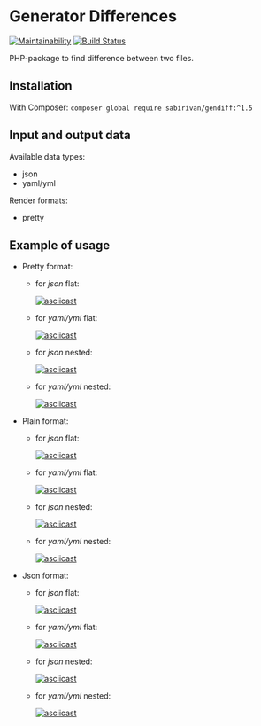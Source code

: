 # Generator Differences  

[![Maintainability](https://api.codeclimate.com/v1/badges/fa4710ee77154016f472/maintainability)](https://codeclimate.com/github/SabirIvaN/php-project-lvl2/maintainability)
[![Build Status](https://travis-ci.org/SabirIvaN/php-project-lvl2.svg?branch=master)](https://travis-ci.org/SabirIvaN/php-project-lvl2)

PHP-package to find difference between two files.

## Installation

With Composer:
`composer global require sabirivan/gendiff:^1.5`

## Input and output data

Available data types:
- json
- yaml/yml

Render formats:
- pretty

## Example of usage

- Pretty format:

    - for *json* flat:

        [![asciicast](https://asciinema.org/a/grgfHTXh8ILkxkTNcGj2znPxS.svg)](https://asciinema.org/a/grgfHTXh8ILkxkTNcGj2znPxS)

    - for *yaml/yml* flat:

        [![asciicast](https://asciinema.org/a/uKmlMvOBlFSrXa8vjSBeML6sI.svg)](https://asciinema.org/a/uKmlMvOBlFSrXa8vjSBeML6sI)

    - for *json* nested:

        [![asciicast](https://asciinema.org/a/umKWXQFcYrHpcWk7GfjOkruxs.svg)](https://asciinema.org/a/umKWXQFcYrHpcWk7GfjOkruxs)

    - for *yaml/yml* nested:

        [![asciicast](https://asciinema.org/a/V1KN8cqksH36y3Cvk5z1AeLcs.svg)](https://asciinema.org/a/V1KN8cqksH36y3Cvk5z1AeLcs)

- Plain format:

    - for *json* flat:

        [![asciicast](https://asciinema.org/a/sXOsFFHQEyhh9gXoazY7zuBHT.svg)](https://asciinema.org/a/sXOsFFHQEyhh9gXoazY7zuBHT)

    - for *yaml/yml* flat:

        [![asciicast](https://asciinema.org/a/dAF0QMXqWJOyRw0KLcXpBdyua.svg)](https://asciinema.org/a/dAF0QMXqWJOyRw0KLcXpBdyua)

    - for *json* nested:

        [![asciicast](https://asciinema.org/a/yaZaCxEXYbbwYzT54nfeflub6.svg)](https://asciinema.org/a/yaZaCxEXYbbwYzT54nfeflub6)

    - for *yaml/yml* nested:

        [![asciicast](https://asciinema.org/a/KOHQG9FHP1mZNOC9P55u8TX5d.svg)](https://asciinema.org/a/KOHQG9FHP1mZNOC9P55u8TX5d)

- Json format:

    - for *json* flat:

        [![asciicast](https://asciinema.org/a/H39wmNWV5rKzua90A0bsihQU7.svg)](https://asciinema.org/a/H39wmNWV5rKzua90A0bsihQU7)

    - for *yaml/yml* flat:

        [![asciicast](https://asciinema.org/a/G7RsQlGTSXlMb9uLXcHynXtv5.svg)](https://asciinema.org/a/G7RsQlGTSXlMb9uLXcHynXtv5)

    - for *json* nested:

        [![asciicast](https://asciinema.org/a/Tno2Rb1TLyVj7xGHIz6lS2pVJ.svg)](https://asciinema.org/a/Tno2Rb1TLyVj7xGHIz6lS2pVJ)

    - for *yaml/yml* nested:

        [![asciicast](https://asciinema.org/a/9wOxEpx7DC76C7moqchIi8nfO.svg)](https://asciinema.org/a/9wOxEpx7DC76C7moqchIi8nfO)
